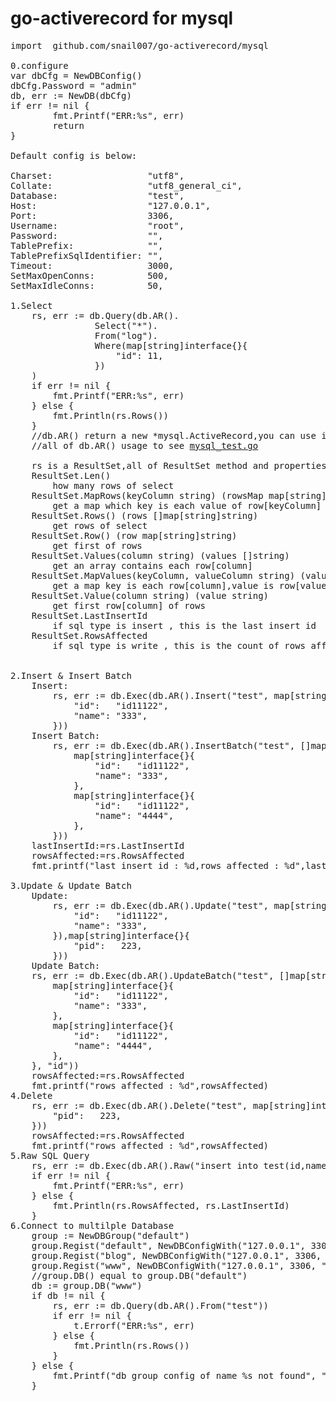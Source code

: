 # go-activerecord for mysql
<pre>
import  github.com/snail007/go-activerecord/mysql

0.configure 
var dbCfg = NewDBConfig()
dbCfg.Password = "admin"
db, err := NewDB(dbCfg)
if err != nil {
		fmt.Printf("ERR:%s", err)
        return
}

Default config is below:

Charset:                  "utf8",
Collate:                  "utf8_general_ci",
Database:                 "test",
Host:                     "127.0.0.1",
Port:                     3306,
Username:                 "root",
Password:                 "",
TablePrefix:              "",
TablePrefixSqlIdentifier: "",
Timeout:                  3000,
SetMaxOpenConns:          500,
SetMaxIdleConns:          50,

1.Select
	rs, err := db.Query(db.AR().
                Select("*").
                From("log").
                Where(map[string]interface{}{
                    "id": 11,
                })
    )
    if err != nil {
		fmt.Printf("ERR:%s", err)
	} else {
		fmt.Println(rs.Rows())
	}
    //db.AR() return a new *mysql.ActiveRecord,you can use it to build you sql.
    //all of db.AR() usage to see <a href="https://github.com/snail007/go-activerecord/blob/master/mysql/mysql_test.go">mysql_test.go</a>

    rs is a ResultSet,all of ResultSet method and properties is :
    ResultSet.Len()
        how many rows of select
    ResultSet.MapRows(keyColumn string) (rowsMap map[string]map[string]string)
        get a map which key is each value of row[keyColumn]
    ResultSet.Rows() (rows []map[string]string)
        get rows of select
    ResultSet.Row() (row map[string]string)
        get first of rows
    ResultSet.Values(column string) (values []string)
        get an array contains each row[column] 
    ResultSet.MapValues(keyColumn, valueColumn string) (values map[string]string)
        get a map key is each row[column],value is row[valueColumn]
    ResultSet.Value(column string) (value string)
        get first row[column] of rows
    ResultSet.LastInsertId
        if sql type is insert , this is the last insert id
    ResultSet.RowsAffected
        if sql type is write , this is the count of rows affected

	
2.Insert & Insert Batch
    Insert:
        rs, err := db.Exec(db.AR().Insert("test", map[string]interface{}{
			"id":   "id11122",
			"name": "333",
		}))
    Insert Batch:
        rs, err := db.Exec(db.AR().InsertBatch("test", []map[string]interface{}{
            map[string]interface{}{
                "id":   "id11122",
                "name": "333",
            },
            map[string]interface{}{
                "id":   "id11122",
                "name": "4444",
            },
        }))
    lastInsertId:=rs.LastInsertId
    rowsAffected:=rs.RowsAffected
    fmt.printf("last insert id : %d,rows affected : %d",lastInsertId,rowsAffected)
	
3.Update & Update Batch
    Update:
        rs, err := db.Exec(db.AR().Update("test", map[string]interface{}{
			"id":   "id11122",
			"name": "333",
		}),map[string]interface{}{
			"pid":   223,
		}))
    Update Batch:
    rs, err := db.Exec(db.AR().UpdateBatch("test", []map[string]interface{}{
		map[string]interface{}{
			"id":   "id11122",
			"name": "333",
		},
		map[string]interface{}{
			"id":   "id11122",
			"name": "4444",
		},
	}, "id"))
    rowsAffected:=rs.RowsAffected
    fmt.printf("rows affected : %d",rowsAffected)
4.Delete
    rs, err := db.Exec(db.AR().Delete("test", map[string]interface{}{
        "pid":   223,
    }))
    rowsAffected:=rs.RowsAffected
    fmt.printf("rows affected : %d",rowsAffected)
5.Raw SQL Query
    rs, err := db.Exec(db.AR().Raw("insert into test(id,name) values (?,?)", 555,"6666"))
    if err != nil {
        fmt.Printf("ERR:%s", err)
    } else {
        fmt.Println(rs.RowsAffected, rs.LastInsertId)
    }
6.Connect to multilple Database
    group := NewDBGroup("default")
    group.Regist("default", NewDBConfigWith("127.0.0.1", 3306, "test", "root", "admin"))
    group.Regist("blog", NewDBConfigWith("127.0.0.1", 3306, "test", "root", "admin"))
    group.Regist("www", NewDBConfigWith("127.0.0.1", 3306, "test", "root", "admin"))
    //group.DB() equal to group.DB("default")
    db := group.DB("www")
    if db != nil {
        rs, err := db.Query(db.AR().From("test"))
        if err != nil {
            t.Errorf("ERR:%s", err)
        } else {
            fmt.Println(rs.Rows())
        }
    } else {
        fmt.Printf("db group config of name %s not found", "www")
    }
</pre>